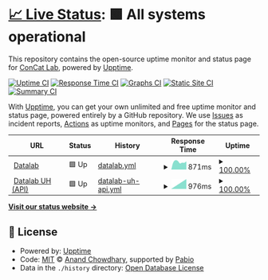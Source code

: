 # [📈 Live Status](https://concat-lab.github.io/datalab-status): <!--live status--> **🟩 All systems operational**

This repository contains the open-source uptime monitor and status page for [ConCat Lab](tu.berlin/en/concat), powered by [Upptime](https://github.com/upptime/upptime).

[![Uptime CI](https://github.com/concat-lab/datalab-status/workflows/Uptime%20CI/badge.svg)](https://github.com/concat-lab/datalab-status/actions?query=workflow%3A%22Uptime+CI%22)
[![Response Time CI](https://github.com/concat-lab/datalab-status/workflows/Response%20Time%20CI/badge.svg)](https://github.com/concat-lab/datalab-status/actions?query=workflow%3A%22Response+Time+CI%22)
[![Graphs CI](https://github.com/concat-lab/datalab-status/workflows/Graphs%20CI/badge.svg)](https://github.com/concat-lab/datalab-status/actions?query=workflow%3A%22Graphs+CI%22)
[![Static Site CI](https://github.com/concat-lab/datalab-status/workflows/Static%20Site%20CI/badge.svg)](https://github.com/concat-lab/datalab-status/actions?query=workflow%3A%22Static+Site+CI%22)
[![Summary CI](https://github.com/concat-lab/datalab-status/workflows/Summary%20CI/badge.svg)](https://github.com/concat-lab/datalab-status/actions?query=workflow%3A%22Summary+CI%22)

With [Upptime](https://upptime.js.org), you can get your own unlimited and free uptime monitor and status page, powered entirely by a GitHub repository. We use [Issues](https://github.com/concat-lab/datalab-status/issues) as incident reports, [Actions](https://github.com/concat-lab/datalab-status/actions) as uptime monitors, and [Pages](https://concat-lab.github.io/datalab-status) for the status page.

<!--start: status pages-->
<!-- This summary is generated by Upptime (https://github.com/upptime/upptime) -->
<!-- Do not edit this manually, your changes will be overwritten -->
<!-- prettier-ignore -->
| URL | Status | History | Response Time | Uptime |
| --- | ------ | ------- | ------------- | ------ |
| <img alt="" src="https://icons.duckduckgo.com/ip3/datalab.concatlab.eu.ico" height="13"> [Datalab](https://datalab.concatlab.eu) | 🟩 Up | [datalab.yml](https://github.com/concat-lab/datalab-status/commits/HEAD/history/datalab.yml) | <details><summary><img alt="Response time graph" src="./graphs/datalab/response-time-week.png" height="20"> 871ms</summary><br><a href="https://concat-lab.github.io/datalab-status/history/datalab"><img alt="Response time 871" src="https://img.shields.io/endpoint?url=https%3A%2F%2Fraw.githubusercontent.com%2Fconcat-lab%2Fdatalab-status%2FHEAD%2Fapi%2Fdatalab%2Fresponse-time.json"></a><br><a href="https://concat-lab.github.io/datalab-status/history/datalab"><img alt="24-hour response time 871" src="https://img.shields.io/endpoint?url=https%3A%2F%2Fraw.githubusercontent.com%2Fconcat-lab%2Fdatalab-status%2FHEAD%2Fapi%2Fdatalab%2Fresponse-time-day.json"></a><br><a href="https://concat-lab.github.io/datalab-status/history/datalab"><img alt="7-day response time 871" src="https://img.shields.io/endpoint?url=https%3A%2F%2Fraw.githubusercontent.com%2Fconcat-lab%2Fdatalab-status%2FHEAD%2Fapi%2Fdatalab%2Fresponse-time-week.json"></a><br><a href="https://concat-lab.github.io/datalab-status/history/datalab"><img alt="30-day response time 871" src="https://img.shields.io/endpoint?url=https%3A%2F%2Fraw.githubusercontent.com%2Fconcat-lab%2Fdatalab-status%2FHEAD%2Fapi%2Fdatalab%2Fresponse-time-month.json"></a><br><a href="https://concat-lab.github.io/datalab-status/history/datalab"><img alt="1-year response time 871" src="https://img.shields.io/endpoint?url=https%3A%2F%2Fraw.githubusercontent.com%2Fconcat-lab%2Fdatalab-status%2FHEAD%2Fapi%2Fdatalab%2Fresponse-time-year.json"></a></details> | <details><summary><a href="https://concat-lab.github.io/datalab-status/history/datalab">100.00%</a></summary><a href="https://concat-lab.github.io/datalab-status/history/datalab"><img alt="All-time uptime 100.00%" src="https://img.shields.io/endpoint?url=https%3A%2F%2Fraw.githubusercontent.com%2Fconcat-lab%2Fdatalab-status%2FHEAD%2Fapi%2Fdatalab%2Fuptime.json"></a><br><a href="https://concat-lab.github.io/datalab-status/history/datalab"><img alt="24-hour uptime 100.00%" src="https://img.shields.io/endpoint?url=https%3A%2F%2Fraw.githubusercontent.com%2Fconcat-lab%2Fdatalab-status%2FHEAD%2Fapi%2Fdatalab%2Fuptime-day.json"></a><br><a href="https://concat-lab.github.io/datalab-status/history/datalab"><img alt="7-day uptime 100.00%" src="https://img.shields.io/endpoint?url=https%3A%2F%2Fraw.githubusercontent.com%2Fconcat-lab%2Fdatalab-status%2FHEAD%2Fapi%2Fdatalab%2Fuptime-week.json"></a><br><a href="https://concat-lab.github.io/datalab-status/history/datalab"><img alt="30-day uptime 100.00%" src="https://img.shields.io/endpoint?url=https%3A%2F%2Fraw.githubusercontent.com%2Fconcat-lab%2Fdatalab-status%2FHEAD%2Fapi%2Fdatalab%2Fuptime-month.json"></a><br><a href="https://concat-lab.github.io/datalab-status/history/datalab"><img alt="1-year uptime 100.00%" src="https://img.shields.io/endpoint?url=https%3A%2F%2Fraw.githubusercontent.com%2Fconcat-lab%2Fdatalab-status%2FHEAD%2Fapi%2Fdatalab%2Fuptime-year.json"></a></details>
| <img alt="" src="https://icons.duckduckgo.com/ip3/datalab-api.concatlab.eu.ico" height="13"> [Datalab UH (API)](https://datalab-api.concatlab.eu) | 🟩 Up | [datalab-uh-api.yml](https://github.com/concat-lab/datalab-status/commits/HEAD/history/datalab-uh-api.yml) | <details><summary><img alt="Response time graph" src="./graphs/datalab-uh-api/response-time-week.png" height="20"> 976ms</summary><br><a href="https://concat-lab.github.io/datalab-status/history/datalab-uh-api"><img alt="Response time 976" src="https://img.shields.io/endpoint?url=https%3A%2F%2Fraw.githubusercontent.com%2Fconcat-lab%2Fdatalab-status%2FHEAD%2Fapi%2Fdatalab-uh-api%2Fresponse-time.json"></a><br><a href="https://concat-lab.github.io/datalab-status/history/datalab-uh-api"><img alt="24-hour response time 976" src="https://img.shields.io/endpoint?url=https%3A%2F%2Fraw.githubusercontent.com%2Fconcat-lab%2Fdatalab-status%2FHEAD%2Fapi%2Fdatalab-uh-api%2Fresponse-time-day.json"></a><br><a href="https://concat-lab.github.io/datalab-status/history/datalab-uh-api"><img alt="7-day response time 976" src="https://img.shields.io/endpoint?url=https%3A%2F%2Fraw.githubusercontent.com%2Fconcat-lab%2Fdatalab-status%2FHEAD%2Fapi%2Fdatalab-uh-api%2Fresponse-time-week.json"></a><br><a href="https://concat-lab.github.io/datalab-status/history/datalab-uh-api"><img alt="30-day response time 976" src="https://img.shields.io/endpoint?url=https%3A%2F%2Fraw.githubusercontent.com%2Fconcat-lab%2Fdatalab-status%2FHEAD%2Fapi%2Fdatalab-uh-api%2Fresponse-time-month.json"></a><br><a href="https://concat-lab.github.io/datalab-status/history/datalab-uh-api"><img alt="1-year response time 976" src="https://img.shields.io/endpoint?url=https%3A%2F%2Fraw.githubusercontent.com%2Fconcat-lab%2Fdatalab-status%2FHEAD%2Fapi%2Fdatalab-uh-api%2Fresponse-time-year.json"></a></details> | <details><summary><a href="https://concat-lab.github.io/datalab-status/history/datalab-uh-api">100.00%</a></summary><a href="https://concat-lab.github.io/datalab-status/history/datalab-uh-api"><img alt="All-time uptime 100.00%" src="https://img.shields.io/endpoint?url=https%3A%2F%2Fraw.githubusercontent.com%2Fconcat-lab%2Fdatalab-status%2FHEAD%2Fapi%2Fdatalab-uh-api%2Fuptime.json"></a><br><a href="https://concat-lab.github.io/datalab-status/history/datalab-uh-api"><img alt="24-hour uptime 100.00%" src="https://img.shields.io/endpoint?url=https%3A%2F%2Fraw.githubusercontent.com%2Fconcat-lab%2Fdatalab-status%2FHEAD%2Fapi%2Fdatalab-uh-api%2Fuptime-day.json"></a><br><a href="https://concat-lab.github.io/datalab-status/history/datalab-uh-api"><img alt="7-day uptime 100.00%" src="https://img.shields.io/endpoint?url=https%3A%2F%2Fraw.githubusercontent.com%2Fconcat-lab%2Fdatalab-status%2FHEAD%2Fapi%2Fdatalab-uh-api%2Fuptime-week.json"></a><br><a href="https://concat-lab.github.io/datalab-status/history/datalab-uh-api"><img alt="30-day uptime 100.00%" src="https://img.shields.io/endpoint?url=https%3A%2F%2Fraw.githubusercontent.com%2Fconcat-lab%2Fdatalab-status%2FHEAD%2Fapi%2Fdatalab-uh-api%2Fuptime-month.json"></a><br><a href="https://concat-lab.github.io/datalab-status/history/datalab-uh-api"><img alt="1-year uptime 100.00%" src="https://img.shields.io/endpoint?url=https%3A%2F%2Fraw.githubusercontent.com%2Fconcat-lab%2Fdatalab-status%2FHEAD%2Fapi%2Fdatalab-uh-api%2Fuptime-year.json"></a></details>

<!--end: status pages-->

[**Visit our status website →**](https://concat-lab.github.io/datalab-status)

## 📄 License

- Powered by: [Upptime](https://github.com/upptime/upptime)
- Code: [MIT](./LICENSE) © [Anand Chowdhary](https://anandchowdhary.com), supported by [Pabio](https://pabio.com)
- Data in the `./history` directory: [Open Database License](https://opendatacommons.org/licenses/odbl/1-0/)
